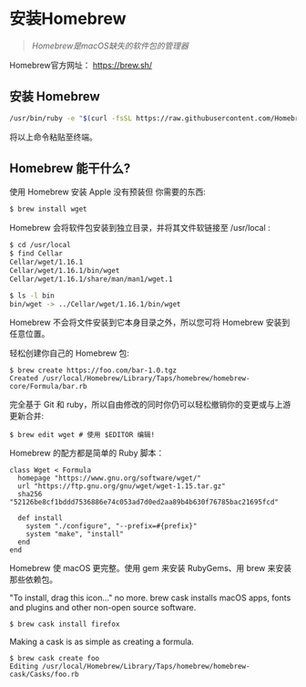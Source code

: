 # 安装Homebrew
> *Homebrew是macOS缺失的软件包的管理器*   

Homebrew官方网址： https://brew.sh/   

## 安装 Homebrew
```bash
/usr/bin/ruby -e "$(curl -fsSL https://raw.githubusercontent.com/Homebrew/install/master/install)"
```   
将以上命令粘贴至终端。   

## Homebrew 能干什么?   

使用 Homebrew 安装 Apple 没有预装但 你需要的东西:   
```bash
$ brew install wget
```   
Homebrew 会将软件包安装到独立目录，并将其文件软链接至 /usr/local :   
```bash
$ cd /usr/local
$ find Cellar
Cellar/wget/1.16.1
Cellar/wget/1.16.1/bin/wget
Cellar/wget/1.16.1/share/man/man1/wget.1

$ ls -l bin
bin/wget -> ../Cellar/wget/1.16.1/bin/wget
```

Homebrew 不会将文件安装到它本身目录之外，所以您可将 Homebrew 安装到任意位置。   

轻松创建你自己的 Homebrew 包:   
```
$ brew create https://foo.com/bar-1.0.tgz
Created /usr/local/Homebrew/Library/Taps/homebrew/homebrew-core/Formula/bar.rb
```

完全基于 Git 和 ruby，所以自由修改的同时你仍可以轻松撤销你的变更或与上游更新合并:   
```basj
$ brew edit wget # 使用 $EDITOR 编辑!
```

Homebrew 的配方都是简单的 Ruby 脚本：
```vim
class Wget < Formula
  homepage "https://www.gnu.org/software/wget/"
  url "https://ftp.gnu.org/gnu/wget/wget-1.15.tar.gz"
  sha256 "52126be8cf1bddd7536886e74c053ad7d0ed2aa89b4b630f76785bac21695fcd"

  def install
    system "./configure", "--prefix=#{prefix}"
    system "make", "install"
  end
end
```
Homebrew 使 macOS 更完整。使用 gem 来安装 RubyGems、用 brew 来安装那些依赖包。   

"To install, drag this icon..." no more. brew cask installs macOS apps, fonts and plugins and other non-open source software.   
```bash
$ brew cask install firefox
```

Making a cask is as simple as creating a formula.   
```
$ brew cask create foo
Editing /usr/local/Homebrew/Library/Taps/homebrew/homebrew-cask/Casks/foo.rb
```


